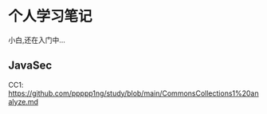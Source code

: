 # 个人学习笔记
小白,还在入门中...

## JavaSec
CC1: https://github.com/ppppp1ng/study/blob/main/CommonsCollections1%20analyze.md
